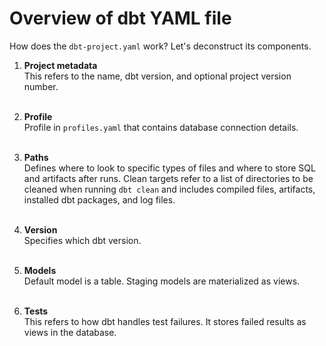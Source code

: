 # Overview of dbt YAML file

How does the `dbt-project.yaml` work? Let's deconstruct its components. 

1) **Project metadata**<br>
This refers to the name, dbt version, and optional project version number. <br><br>

2) **Profile**<br>
Profile in `profiles.yaml` that contains database connection details. <br><br>

3) **Paths**<br>
Defines where to look to specific types of files and where to store SQL and artifacts after runs. Clean targets refer to a list of directories to be cleaned when running `dbt clean` and includes compiled files, artifacts, installed dbt packages, and log files. <br><br>

4) **Version**<br>
Specifies which dbt version. <br><br>

5) **Models**<br>
Default model is a table. Staging models are materialized as views. <br><br>

6) **Tests**<br>
This refers to how dbt handles test failures. It stores failed results as views in the database. <br><br>